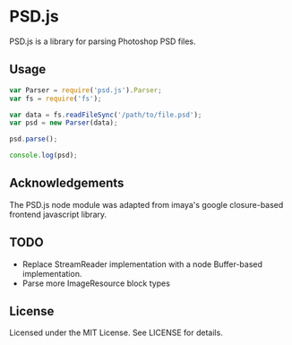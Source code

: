 PSD.js
======

PSD.js is a library for parsing Photoshop PSD files.

Usage
-----

``` javascript
var Parser = require('psd.js').Parser;
var fs = require('fs');

var data = fs.readFileSync('/path/to/file.psd');
var psd = new Parser(data);

psd.parse();

console.log(psd);
```
    
Acknowledgements
----------------

The PSD.js node module was adapted from imaya's google closure-based frontend javascript library.

TODO
----

 * Replace StreamReader implementation with a node Buffer-based implementation.
 * Parse more ImageResource block types
 
License
-------

Licensed under the MIT License.  See LICENSE for details. 
